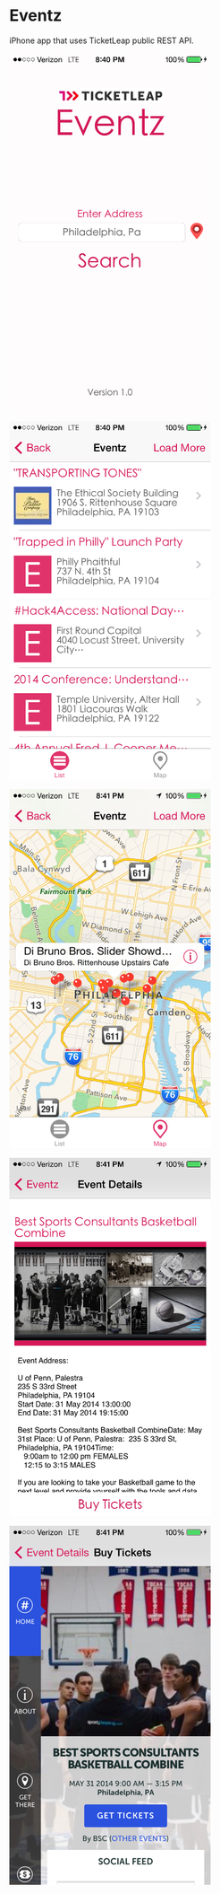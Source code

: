 Eventz
======

iPhone app that uses TicketLeap public REST API.

![alt tag](/photo1.PNG)

![alt tag](photo2.PNG)

![alt tag](photo3.PNG)

![alt tag](photo4.PNG)

![alt tag](photo5.PNG)
